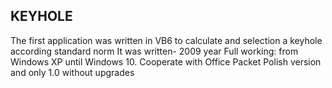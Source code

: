 ##  KEYHOLE

The first application was  written in VB6 to calculate and selection a keyhole according standard norm
It was written- 2009 year
Full working: from Windows XP until Windows 10.
Cooperate with Office Packet
Polish version and only 1.0 without upgrades
